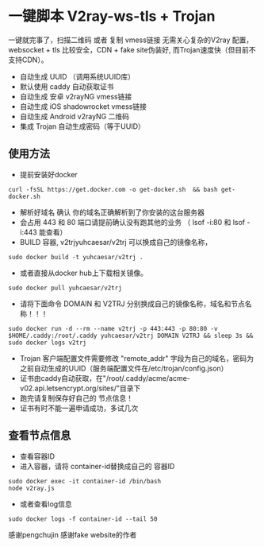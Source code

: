 # 一键脚本 V2ray-ws-tls + Trojan 

一键就完事了，扫描二维码 或者 复制 vmess链接 无需关心复杂的V2ray 配置，websocket + tls 比较安全，CDN + fake site伪装好, 而Trojan速度快（但目前不支持CDN）。

* 自动生成 UUID （调用系统UUID库）
* 默认使用 caddy 自动获取证书
* 自动生成 安卓 v2rayNG vmess链接
* 自动生成 iOS shadowrocket vmess链接
* 自动生成 Android v2rayNG 二维码
* 集成 Trojan 自动生成密码（等于UUID）

## 使用方法

 * 提前安装好docker
 ```
 curl -fsSL https://get.docker.com -o get-docker.sh  && bash get-docker.sh
 ```
 * 解析好域名 确认 你的域名正确解析到了你安装的这台服务器
 * 会占用 443 和 80 端口请提前确认没有跑其他的业务 （ lsof -i:80 和 lsof -i:443 能查看）
 * BUILD 容器, v2trjyuhcaesar/v2trj 可以换成自己的镜像名称，
 ```
 sudo docker build -t yuhcaesar/v2trj .
 ```
 * 或者直接从docker hub上下载相关镜像。
 ```
 sudo docker pull yuhcaesar/v2trj 
 ```

 * 请将下面命令 DOMAIN 和 V2TRJ 分别换成自己的镜像名称，域名和节点名称！！！

 ```
 sudo docker run -d --rm --name v2trj -p 443:443 -p 80:80 -v $HOME/.caddy:/root/.caddy yuhcaesar/v2trj DOMAIN V2TRJ && sleep 3s && sudo docker logs v2trj
 ```

 * Trojan 客户端配置文件需要修改 "remote_addr" 字段为自己的域名，密码为之前自动生成的UUID（服务端配置文件在/etc/trojan/config.json）
 * 证书由caddy自动获取，在"/root/.caddy/acme/acme-v02.api.letsencrypt.org/sites/"目录下
 * 跑完请复制保存好自己的 节点信息！
 * 证书有时不能一遍申请成功，多试几次

## 查看节点信息

 * 查看容器ID
 * 进入容器，请将 container-id替换成自己的 容器ID
 ```
 sudo docker exec -it container-id /bin/bash
 node v2ray.js
 ```

 * 或者查看log信息
 ```
 sudo docker logs -f container-id --tail 50
 ```

感谢pengchujin 感谢fake website的作者

